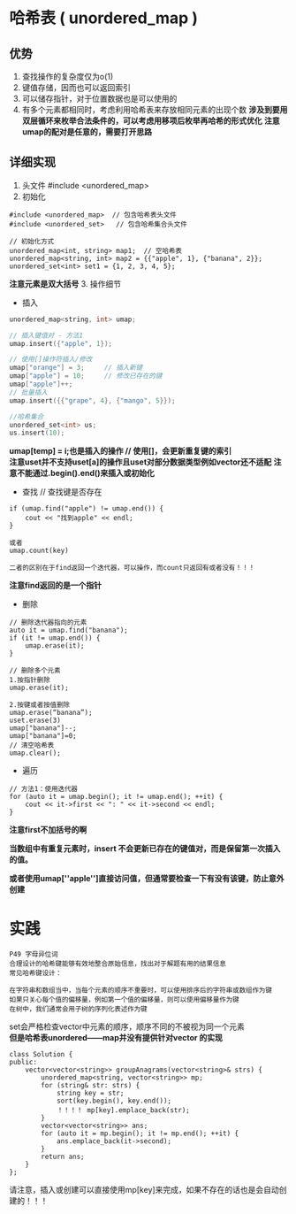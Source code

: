# 哈希表 ( unordered_map )
## 优势
1. 查找操作的复杂度仅为o(1)
2. 键值存储，因而也可以返回索引
3. 可以储存指针，对于位置数据也是可以使用的
4. 有多个元素都相同时，考虑利用哈希表来存放相同元素的出现个数
**涉及到要用双层循环来枚举合法条件的，可以考虑用移项后枚举再哈希的形式优化**
**注意umap的配对是任意的，需要打开思路**  
## 详细实现
1. 头文件 #include <unordered_map>
2. 初始化
```
#include <unordered_map>  // 包含哈希表头文件
#include <unordered_set>   // 包含哈希集合头文件

// 初始化方式
unordered_map<int, string> map1;  // 空哈希表
unordered_map<string, int> map2 = {{"apple", 1}, {"banana", 2}};
unordered_set<int> set1 = {1, 2, 3, 4, 5};
```
**注意元素是双大括号**
3. 操作细节
- 插入
```c++
unordered_map<string, int> umap;

// 插入键值对 - 方法1
umap.insert({"apple", 1});

// 使用[]操作符插入/修改
umap["orange"] = 3;     // 插入新键
umap["apple"] = 10;     // 修改已存在的键
umap["apple"]++;
// 批量插入
umap.insert({{"grape", 4}, {"mango", 5}});

//哈希集合
unordered_set<int> us;
us.insert(10);
```
**umap[temp] = i;也是插入的操作  // 使用[]，会更新重复键的索引**  
**注意uset并不支持uset[a]的操作且uset对部分数据类型例如vector还不适配**
**注意不能通过.begin().end()来插入或初始化**
- 查找
// 查找键是否存在
```
if (umap.find("apple") != umap.end()) {
    cout << "找到apple" << endl;
}

或者
umap.count(key)

二者的区别在于find返回一个迭代器，可以操作，而count只返回有或者没有！！！
```
**注意find返回的是一个指针**
- 删除
```
// 删除迭代器指向的元素
auto it = umap.find("banana");
if (it != umap.end()) {
    umap.erase(it);
}

// 删除多个元素
1.按指针删除
umap.erase(it); 

2.按键或者按值删除
umap.erase(“banana”);
uset.erase(3)
umap["banana"]--;
umap["banana"]=0;
// 清空哈希表
umap.clear();
```
- 遍历
```
// 方法1：使用迭代器
for (auto it = umap.begin(); it != umap.end(); ++it) {
    cout << it->first << ": " << it->second << endl;
}

```
**注意first不加括号的啊**  

**当数组中有重复元素时，insert 不会更新已存在的键值对，而是保留第一次插入的值。**  

**或者使用umap[''apple'']直接访问值，但通常要检查一下有没有该键，防止意外创建**

# 实践
```
P49 字母异位词
合理设计的哈希键能够有效地整合原始信息，找出对于解题有用的结果信息
常见哈希键设计：

在字符串和数组当中，当每个元素的顺序不重要时，可以使用排序后的字符串或数组作为键
如果只关心每个值的偏移量，例如第一个值的偏移量，则可以使用偏移量作为键
在树中，我们通常会用子树的序列化表述作为键
```


set会严格检查vector中元素的顺序，顺序不同的不被视为同一个元素  
**但是哈希表unordered——map并没有提供针对vector<int> 的实现**


```
class Solution {
public:
    vector<vector<string>> groupAnagrams(vector<string>& strs) {
        unordered_map<string, vector<string>> mp;
        for (string& str: strs) {
            string key = str;
            sort(key.begin(), key.end());
            ！！！！ mp[key].emplace_back(str);
        }
        vector<vector<string>> ans;
        for (auto it = mp.begin(); it != mp.end(); ++it) {
            ans.emplace_back(it->second);
        }
        return ans;
    }
};
```
请注意，插入或创建可以直接使用mp[key]来完成，如果不存在的话也是会自动创建的！！！

